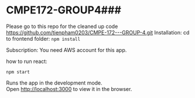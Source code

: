 # CMPE172-GROUP4###
Please go to this repo for the cleaned up code https://github.com/tienpham0203/CMPE-172---GROUP-4.git
Installation:
cd to frontend folder:
`npm install`

Subscription:
You need AWS account for this app.

how to run react:

 `npm start`

Runs the app in the development mode.\
Open [http://localhost:3000](http://localhost:3000) to view it in the browser.
